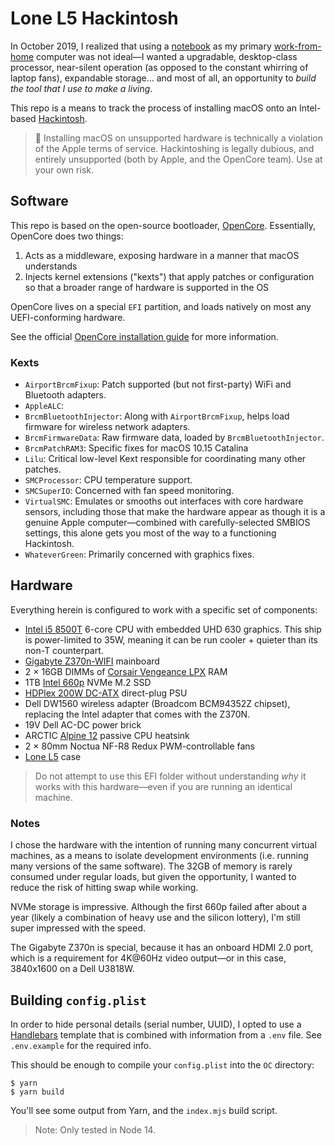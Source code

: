 # Lone L5 Hackintosh

In October 2019, I realized that using a [notebook](https://everymac.com/systems/apple/macbook_pro/specs/macbook-pro-core-i7-2.5-15-dual-graphics-mid-2015-retina-display-specs.html) as my primary [work-from-home](https://oof.studio) computer was not ideal—I wanted a upgradable, desktop-class processor, near-silent operation (as opposed to the constant whirring of laptop fans), expandable storage… and most of all, an opportunity to _build the tool that I use to make a living_.

This repo is a means to track the process of installing macOS onto an Intel-based [Hackintosh](https://en.wikipedia.org/wiki/Hackintosh).

> 🚨 Installing macOS on unsupported hardware is technically a violation of the Apple terms of service. Hackintoshing is legally dubious, and entirely unsupported (both by Apple, and the OpenCore team). Use at your own risk.

## Software

This repo is based on the open-source bootloader, [OpenCore](https://github.com/acidanthera/OpenCorePkg). Essentially, OpenCore does two things:

1. Acts as a middleware, exposing hardware in a manner that macOS understands
2. Injects kernel extensions ("kexts") that apply patches or configuration so that a broader range of hardware is supported in the OS

OpenCore lives on a special `EFI` partition, and loads natively on most any UEFI-conforming hardware.

See the official [OpenCore installation guide](https://dortania.github.io/OpenCore-Install-Guide/) for more information.

### Kexts

- `AirportBrcmFixup`: Patch supported (but not first-party) WiFi and Bluetooth adapters.
- `AppleALC`: 
- `BrcmBluetoothInjector`: Along with `AirportBrcmFixup`, helps load firmware for wireless network adapters.
- `BrcmFirmwareData`: Raw firmware data, loaded by `BrcmBluetoothInjector`.
- `BrcmPatchRAM3`: Specific fixes for macOS 10.15 Catalina
- `Lilu`: Critical low-level Kext responsible for coordinating many other patches.
- `SMCProcessor`: CPU temperature support.
- `SMCSuperIO`: Concerned with fan speed monitoring.
- `VirtualSMC`: Emulates or smooths out interfaces with core hardware sensors, including those that make the hardware appear as though it is a genuine Apple computer—combined with carefully-selected SMBIOS settings, this alone gets you most of the way to a functioning Hackintosh.
- `WhateverGreen`: Primarily concerned with graphics fixes.

## Hardware

Everything herein is configured to work with a specific set of components:

- [Intel i5 8500T](https://ark.intel.com/content/www/us/en/ark/products/129941/intel-core-i5-8500t-processor-9m-cache-up-to-3-50-ghz.html) 6-core CPU with embedded UHD 630 graphics. This ship is power-limited to 35W, meaning it can be run cooler + quieter than its non-T counterpart.
- [Gigabyte Z370n-WIFI](https://www.gigabyte.com/Motherboard/Z370N-WIFI-rev-10/support#support-dl-driver) mainboard
- 2 &times; 16GB DIMMs of [Corsair Vengeance LPX](https://www.corsair.com/us/en/Categories/Products/Memory/VENGEANCE-LPX/p/CMK32GX4M2D3600C18) RAM
- 1TB [Intel 660p](https://www.intel.com/content/www/us/en/products/memory-storage/solid-state-drives/consumer-ssds/6-series/ssd-660p-series/660p-series-1-tb-m-2-80mm-3d2.html) NVMe M.2 SSD
- [HDPlex 200W DC-ATX](https://hdplex.com/hdplex-200w-dc-atx-power-supply-16v-24v-wide-range-voltage-input.html) direct-plug PSU
- Dell DW1560 wireless adapter (Broadcom BCM94352Z chipset), replacing the Intel adapter that comes with the Z370N.
- 19V Dell AC-DC power brick
- ARCTIC [Alpine 12](https://www.arctic.ac/en/Alpine-12-Passive/ACALP00024A) passive CPU heatsink
- 2 &times; 80mm Noctua NF-R8 Redux PWM-controllable fans
- [Lone L5](https://loneindustries.com/products/5) case

> Do not attempt to use this EFI folder without understanding _why_ it works with this hardware—even if you are running an identical machine.

### Notes

I chose the hardware with the intention of running many concurrent virtual machines, as a means to isolate development environments (i.e. running many versions of the same software). The 32GB of memory is rarely consumed under regular loads, but given the opportunity, I wanted to reduce the risk of hitting swap while working.

NVMe storage is impressive. Although the first 660p failed after about a year (likely a combination of heavy use and the silicon lottery), I'm still super impressed with the speed.

The Gigabyte Z370n is special, because it has an onboard HDMI 2.0 port, which is a requirement for 4K@60Hz video output—or in this case, 3840x1600 on a Dell U3818W.

## Building `config.plist`

In order to hide personal details (serial number, UUID), I opted to use a [Handlebars](https://handlebarsjs.com) template that is combined with information from a `.env` file. See `.env.example` for the required info.

This should be enough to compile your `config.plist` into the `OC` directory:

```
$ yarn
$ yarn build
```

You'll see some output from Yarn, and the `index.mjs` build script.

> Note: Only tested in Node 14.
